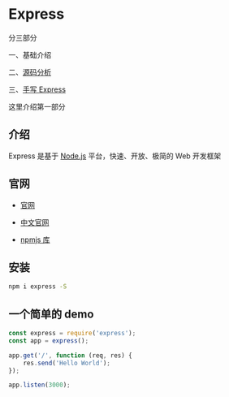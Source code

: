 # Express

分三部分

一、基础介绍

二、[源码分析](./Express源码解析.md)

三、[手写 Express](./手写Express.md)

这里介绍第一部分

## 介绍

Express 是基于 [Node.js](https://nodejs.org/en/) 平台，快速、开放、极简的 Web 开发框架

## 官网

-   [官网](http://expressjs.com/)

-   [中文官网](https://www.expressjs.com.cn/)

-   [npmjs 库](https://www.npmjs.com/package/express)

## 安装

```bash
npm i express -S
```

## 一个简单的 demo

```javascript
const express = require('express');
const app = express();

app.get('/', function (req, res) {
    res.send('Hello World');
});

app.listen(3000);
```
